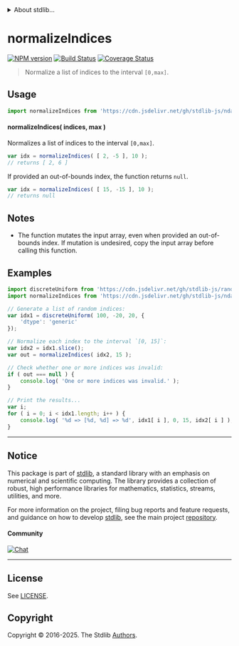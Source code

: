<!--

@license Apache-2.0

Copyright (c) 2025 The Stdlib Authors.

Licensed under the Apache License, Version 2.0 (the "License");
you may not use this file except in compliance with the License.
You may obtain a copy of the License at

   http://www.apache.org/licenses/LICENSE-2.0

Unless required by applicable law or agreed to in writing, software
distributed under the License is distributed on an "AS IS" BASIS,
WITHOUT WARRANTIES OR CONDITIONS OF ANY KIND, either express or implied.
See the License for the specific language governing permissions and
limitations under the License.

-->


<details>
  <summary>
    About stdlib...
  </summary>
  <p>We believe in a future in which the web is a preferred environment for numerical computation. To help realize this future, we've built stdlib. stdlib is a standard library, with an emphasis on numerical and scientific computation, written in JavaScript (and C) for execution in browsers and in Node.js.</p>
  <p>The library is fully decomposable, being architected in such a way that you can swap out and mix and match APIs and functionality to cater to your exact preferences and use cases.</p>
  <p>When you use stdlib, you can be absolutely certain that you are using the most thorough, rigorous, well-written, studied, documented, tested, measured, and high-quality code out there.</p>
  <p>To join us in bringing numerical computing to the web, get started by checking us out on <a href="https://github.com/stdlib-js/stdlib">GitHub</a>, and please consider <a href="https://opencollective.com/stdlib">financially supporting stdlib</a>. We greatly appreciate your continued support!</p>
</details>

# normalizeIndices

[![NPM version][npm-image]][npm-url] [![Build Status][test-image]][test-url] [![Coverage Status][coverage-image]][coverage-url] <!-- [![dependencies][dependencies-image]][dependencies-url] -->

> Normalize a list of indices to the interval `[0,max]`.

<!-- Section to include introductory text. Make sure to keep an empty line after the intro `section` element and another before the `/section` close. -->

<section class="intro">

</section>

<!-- /.intro -->

<!-- Package usage documentation. -->



<section class="usage">

## Usage

```javascript
import normalizeIndices from 'https://cdn.jsdelivr.net/gh/stdlib-js/ndarray-base-normalize-indices@deno/mod.js';
```

#### normalizeIndices( indices, max )

Normalizes a list of indices to the interval `[0,max]`.

```javascript
var idx = normalizeIndices( [ 2, -5 ], 10 );
// returns [ 2, 6 ]
```

If provided an out-of-bounds index, the function returns `null`.

```javascript
var idx = normalizeIndices( [ 15, -15 ], 10 );
// returns null
```

</section>

<!-- /.usage -->

<!-- Package usage notes. Make sure to keep an empty line after the `section` element and another before the `/section` close. -->

<section class="notes">

## Notes

-   The function mutates the input array, even when provided an out-of-bounds index. If mutation is undesired, copy the input array before calling this function.

</section>

<!-- /.notes -->

<!-- Package usage examples. -->

<section class="examples">

## Examples

<!-- eslint no-undef: "error" -->

```javascript
import discreteUniform from 'https://cdn.jsdelivr.net/gh/stdlib-js/random-array-discrete-uniform@deno/mod.js';
import normalizeIndices from 'https://cdn.jsdelivr.net/gh/stdlib-js/ndarray-base-normalize-indices@deno/mod.js';

// Generate a list of random indices:
var idx1 = discreteUniform( 100, -20, 20, {
    'dtype': 'generic'
});

// Normalize each index to the interval `[0, 15]`:
var idx2 = idx1.slice();
var out = normalizeIndices( idx2, 15 );

// Check whether one or more indices was invalid:
if ( out === null ) {
    console.log( 'One or more indices was invalid.' );
}

// Print the results...
var i;
for ( i = 0; i < idx1.length; i++ ) {
    console.log( '%d => [%d, %d] => %d', idx1[ i ], 0, 15, idx2[ i ] );
}
```

</section>

<!-- /.examples -->

<!-- Section to include cited references. If references are included, add a horizontal rule *before* the section. Make sure to keep an empty line after the `section` element and another before the `/section` close. -->

<section class="references">

</section>

<!-- /.references -->

<!-- Section for related `stdlib` packages. Do not manually edit this section, as it is automatically populated. -->

<section class="related">

</section>

<!-- /.related -->

<!-- Section for all links. Make sure to keep an empty line after the `section` element and another before the `/section` close. -->


<section class="main-repo" >

* * *

## Notice

This package is part of [stdlib][stdlib], a standard library with an emphasis on numerical and scientific computing. The library provides a collection of robust, high performance libraries for mathematics, statistics, streams, utilities, and more.

For more information on the project, filing bug reports and feature requests, and guidance on how to develop [stdlib][stdlib], see the main project [repository][stdlib].

#### Community

[![Chat][chat-image]][chat-url]

---

## License

See [LICENSE][stdlib-license].


## Copyright

Copyright &copy; 2016-2025. The Stdlib [Authors][stdlib-authors].

</section>

<!-- /.stdlib -->

<!-- Section for all links. Make sure to keep an empty line after the `section` element and another before the `/section` close. -->

<section class="links">

[npm-image]: http://img.shields.io/npm/v/@stdlib/ndarray-base-normalize-indices.svg
[npm-url]: https://npmjs.org/package/@stdlib/ndarray-base-normalize-indices

[test-image]: https://github.com/stdlib-js/ndarray-base-normalize-indices/actions/workflows/test.yml/badge.svg?branch=main
[test-url]: https://github.com/stdlib-js/ndarray-base-normalize-indices/actions/workflows/test.yml?query=branch:main

[coverage-image]: https://img.shields.io/codecov/c/github/stdlib-js/ndarray-base-normalize-indices/main.svg
[coverage-url]: https://codecov.io/github/stdlib-js/ndarray-base-normalize-indices?branch=main

<!--

[dependencies-image]: https://img.shields.io/david/stdlib-js/ndarray-base-normalize-indices.svg
[dependencies-url]: https://david-dm.org/stdlib-js/ndarray-base-normalize-indices/main

-->

[chat-image]: https://img.shields.io/gitter/room/stdlib-js/stdlib.svg
[chat-url]: https://app.gitter.im/#/room/#stdlib-js_stdlib:gitter.im

[stdlib]: https://github.com/stdlib-js/stdlib

[stdlib-authors]: https://github.com/stdlib-js/stdlib/graphs/contributors

[umd]: https://github.com/umdjs/umd
[es-module]: https://developer.mozilla.org/en-US/docs/Web/JavaScript/Guide/Modules

[deno-url]: https://github.com/stdlib-js/ndarray-base-normalize-indices/tree/deno
[deno-readme]: https://github.com/stdlib-js/ndarray-base-normalize-indices/blob/deno/README.md
[umd-url]: https://github.com/stdlib-js/ndarray-base-normalize-indices/tree/umd
[umd-readme]: https://github.com/stdlib-js/ndarray-base-normalize-indices/blob/umd/README.md
[esm-url]: https://github.com/stdlib-js/ndarray-base-normalize-indices/tree/esm
[esm-readme]: https://github.com/stdlib-js/ndarray-base-normalize-indices/blob/esm/README.md
[branches-url]: https://github.com/stdlib-js/ndarray-base-normalize-indices/blob/main/branches.md

[stdlib-license]: https://raw.githubusercontent.com/stdlib-js/ndarray-base-normalize-indices/main/LICENSE

</section>

<!-- /.links -->
